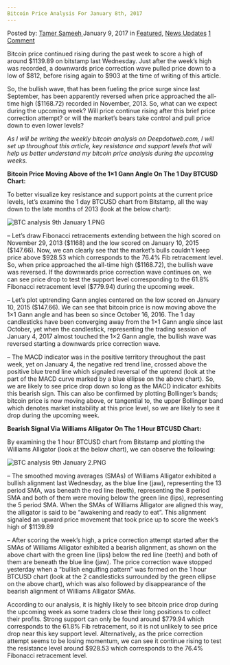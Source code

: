```yaml
---
Bitcoin Price Analysis For January 8th, 2017
---
```

<article class="post-listing post-17474 post type-post status-publish format-standard has-post-thumbnail hentry category-deepdot-news category-news-updates tag-3676 tag-8th tag-action tag-analysis tag-bitcoin tag-correction tag-january tag-price">
    <div class="post-inner">
    <p class="post-meta">
    <span>Posted by: <a href="https://www.deepdotweb.com/author/tamersameeh/" title="">Tamer Sameeh </a></span>
    <span>January 9, 2017</span>
    <span>in <a href="https://www.deepdotweb.com/category/deepdot-news/" rel="category tag">Featured</a>, <a href="https://www.deepdotweb.com/category/news-updates/" rel="category tag">News Updates</a></span>
    <span><a href="https://www.deepdotweb.com/2017/01/09/bitcoin-price-analysis-january-8th-2017/#comments">1 Comment</a></span>
    </p>
    <div class="clear"></div>
    <div class="entry">
    <p>Bitcoin price continued rising during the past week to score a high of around $1139.89 on bitstamp last Wednesday. Just after the week&#8217;s high was recorded, a downwards price correction wave pulled price down to a low of $812, before rising again to $903 at the time of writing of this article.</p>
    <p>So, the bullish wave, that has been fueling the price surge since last September, has been apparently reversed when price approached the all-time high ($1168.72) recorded in November, 2013. So, what can we expect during the upcoming week? Will price continue rising after this brief price correction attempt? or will the market&#8217;s bears take control and pull price down to even lower levels?</p>
    <p><em>As I will be writing the weekly bitcoin analysis on Deepdotweb.com, I will set up throughout this article, key resistance and support levels that will help us better understand my bitcoin price analysis during the upcoming weeks. </em></p>
    <p><strong>Bitcoin Price Moving Above of the 1&#215;1 Gann Angle On The 1 Day BTCUSD Chart:</strong></p>
    <p>To better visualize key resistance and support points at the current price levels, let&#8217;s examine the 1 day BTCUSD chart from Bitstamp, all the way down to the late months of 2013 (look at the below chart):</p>
    <p><img class="wp-image-17475" src="https://www.deepdotweb.com/wp-content/uploads/2017/01/btc-analysis-9th-january-1-png.png" alt="BTC analysis 9th January 1.PNG" srcset="https://www.deepdotweb.com/wp-content/uploads/2017/01/btc-analysis-9th-january-1-png.png 1063w, https://www.deepdotweb.com/wp-content/uploads/2017/01/btc-analysis-9th-january-1-png-300x149.png 300w, https://www.deepdotweb.com/wp-content/uploads/2017/01/btc-analysis-9th-january-1-png-1024x509.png 1024w" sizes="(max-width: 1063px) 100vw, 1063px"/></p>
    <p>&#8211; Let&#8217;s draw Fibonacci retracements extending between the high scored on November 29, 2013 ($1168) and the low scored on January 10, 2015 ($147.66). Now, we can clearly see that the market&#8217;s bulls couldn&#8217;t keep price above $928.53 which corresponds to the 76.4% Fib retracement level. So, when price approached the all-time high ($1168.72), the bullish wave was reversed. If the downwards price correction wave continues on, we can see price drop to test the support level corresponding to the 61.8% Fibonacci retracement level ($779.94) during the upcoming week.</p>
    <p>&#8211; Let&#8217;s plot uptrending Gann angles centered on the low scored on January 10, 2015 ($147.66). We can see that bitcoin price is now moving above the 1&#215;1 Gann angle and has been so since October 16, 2016. The 1 day candlesticks have been converging away from the 1&#215;1 Gann angle since last October, yet when the candlestick, representing the trading session of January 4, 2017 almost touched the 1&#215;2 Gann angle, the bullish wave was reversed starting a downwards price correction wave.</p>
    <p>&#8211; The MACD indicator was in the positive territory throughout the past week, yet on January 4, the negative red trend line, crossed above the positive blue trend line which signaled reversal of the uptrend (look at the part of the MACD curve marked by a blue ellipse on the above chart). So, we are likely to see price drop down so long as the MACD indicator exhibits this bearish sign. This can also be confirmed by plotting Bollinger&#8217;s bands; bitcoin price is now moving above, or tangential to, the upper Bollinger band which denotes market instability at this price level, so we are likely to see it drop during the upcoming week.</p>
    <p><strong>Bearish Signal Via Williams Alligator On The 1 Hour BTCUSD Chart:</strong></p>
    <p>By examining the 1 hour BTCUSD chart from Bitstamp and plotting the Williams Alligator (look at the below chart), we can observe the following:</p>
    <p><img class="wp-image-17476" src="https://www.deepdotweb.com/wp-content/uploads/2017/01/btc-analysis-9th-january-2-png.png" alt="BTC analysis 9th January 2.PNG" srcset="https://www.deepdotweb.com/wp-content/uploads/2017/01/btc-analysis-9th-january-2-png.png 1060w, https://www.deepdotweb.com/wp-content/uploads/2017/01/btc-analysis-9th-january-2-png-300x155.png 300w, https://www.deepdotweb.com/wp-content/uploads/2017/01/btc-analysis-9th-january-2-png-1024x529.png 1024w" sizes="(max-width: 1060px) 100vw, 1060px"/></p>
    <p>&#8211; The smoothed moving averages (SMAs) of Williams Alligator exhibited a bullish alignment last Wednesday, as the blue line (jaw), representing the 13 period SMA, was beneath the red line (teeth), representing the 8 period SMA and both of them were moving below the green line (lips), representing the 5 period SMA. When the SMAs of Williams Alligator are aligned this way, the alligator is said to be &#8220;awakening and ready to eat&#8221;. This alignment signaled an upward price movement that took price up to score the week&#8217;s high of $1139.89</p>
    <p>&#8211; After scoring the week&#8217;s high, a price correction attempt started after the SMAs of Williams Alligator exhibited a bearish alignment, as shown on the above chart with the green line (lips) below the red line (teeth) and both of them are beneath the blue line (jaw). The price correction wave stopped yesterday when a &#8220;bullish engulfing pattern&#8221; was formed on the 1 hour BTCUSD chart (look at the 2 candlesticks surrounded by the green ellipse on the above chart), which was also followed by disappearance of the bearish alignment of Williams Alligator SMAs.</p>
    <p>According to our analysis, it is highly likely to see bitcoin price drop during the upcoming week as some traders close their long positions to collect their profits. Strong support can only be found around $779.94 which corresponds to the 61.8% Fib retracement, so it is not unlikely to see price drop near this key support level. Alternatively, as the price correction attempt seems to be losing momentum, we can see it continue rising to test the resistance level around $928.53 which corresponds to the 76.4% Fibonacci retracement level.</p>
    </div>
    <span style="display:none"><a href="https://www.deepdotweb.com/tag/2017/" rel="tag">2017</a> <a href="https://www.deepdotweb.com/tag/8th/" rel="tag">8th</a> <a href="https://www.deepdotweb.com/tag/action/" rel="tag">action</a> <a href="https://www.deepdotweb.com/tag/analysis/" rel="tag">analysis</a> <a href="https://www.deepdotweb.com/tag/bitcoin/" rel="tag">bitcoin</a> <a href="https://www.deepdotweb.com/tag/correction/" rel="tag">correction</a> <a href="https://www.deepdotweb.com/tag/january/" rel="tag">january</a> <a href="https://www.deepdotweb.com/tag/price/" rel="tag">price</a></span> <span style="display:none" class="updated">2017-01-09</span>
    <div style="display:none" class="vcard author" itemprop="author" itemscope itemtype="http://schema.org/Person"><strong class="fn" itemprop="name"><a href="https://www.deepdotweb.com/author/tamersameeh/" title="Posts by Tamer Sameeh" rel="author">Tamer Sameeh</a></strong></div>
    </div>
</article>

